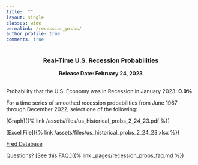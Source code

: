 ```yaml
---
title:  ""
layout: single
classes: wide
permalink: /recession_probs/
author_profile: true
comments: true
---
```

<center>

<h3>Real-Time U.S. Recession Probabilities</h3>
<b>Release Date: February 24, 2023</b>

</center>

<br>

Probability that the U.S. Economy was in Recession in January 2023:  **0.9%**


For a time series of smoothed recession probabilities from June 1967 through December 2022, select one of the following: 

[Graph]({% link /assets/files/us_historical_probs_2_24_23.pdf %})

[Excel File]({% link /assets/files/us_historical_probs_2_24_23.xlsx %})

[Fred Database](https://fred.stlouisfed.org/series/RECPROUSM156N)

Questions? [See this FAQ.]({% link _pages/recession_probs_faq.md %})